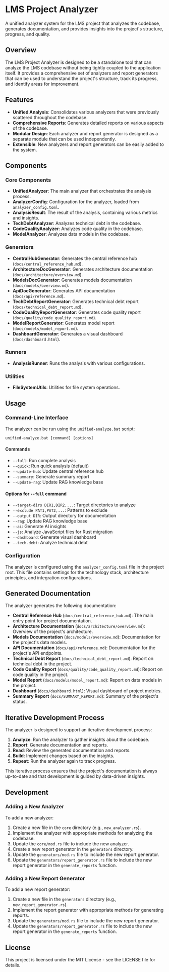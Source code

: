 # LMS Project Analyzer

A unified analyzer system for the LMS project that analyzes the codebase, generates documentation, and provides insights into the project's structure, progress, and quality.

## Overview

The LMS Project Analyzer is designed to be a standalone tool that can analyze the LMS codebase without being tightly coupled to the application itself. It provides a comprehensive set of analyzers and report generators that can be used to understand the project's structure, track its progress, and identify areas for improvement.

## Features

- **Unified Analysis**: Consolidates various analyzers that were previously scattered throughout the codebase.
- **Comprehensive Reports**: Generates detailed reports on various aspects of the codebase.
- **Modular Design**: Each analyzer and report generator is designed as a separate module that can be used independently.
- **Extensible**: New analyzers and report generators can be easily added to the system.

## Components

### Core Components

- **UnifiedAnalyzer**: The main analyzer that orchestrates the analysis process.
- **AnalyzerConfig**: Configuration for the analyzer, loaded from `analyzer_config.toml`.
- **AnalysisResult**: The result of the analysis, containing various metrics and insights.
- **TechDebtAnalyzer**: Analyzes technical debt in the codebase.
- **CodeQualityAnalyzer**: Analyzes code quality in the codebase.
- **ModelAnalyzer**: Analyzes data models in the codebase.

### Generators

- **CentralHubGenerator**: Generates the central reference hub (`docs/central_reference_hub.md`).
- **ArchitectureDocGenerator**: Generates architecture documentation (`docs/architecture/overview.md`).
- **ModelsDocGenerator**: Generates models documentation (`docs/models/overview.md`).
- **ApiDocGenerator**: Generates API documentation (`docs/api/reference.md`).
- **TechDebtReportGenerator**: Generates technical debt report (`docs/technical_debt_report.md`).
- **CodeQualityReportGenerator**: Generates code quality report (`docs/quality/code_quality_report.md`).
- **ModelReportGenerator**: Generates model report (`docs/models/model_report.md`).
- **DashboardGenerator**: Generates a visual dashboard (`docs/dashboard.html`).

### Runners

- **AnalysisRunner**: Runs the analysis with various configurations.

### Utilities

- **FileSystemUtils**: Utilities for file system operations.

## Usage

### Command-Line Interface

The analyzer can be run using the `unified-analyze.bat` script:

```batch
unified-analyze.bat [command] [options]
```

#### Commands

- `--full`: Run complete analysis
- `--quick`: Run quick analysis (default)
- `--update-hub`: Update central reference hub
- `--summary`: Generate summary report
- `--update-rag`: Update RAG knowledge base

#### Options for `--full` command

- `--target-dirs DIR1,DIR2,...`: Target directories to analyze
- `--exclude PAT1,PAT2,...`: Patterns to exclude
- `--output DIR`: Output directory for documentation
- `--rag`: Update RAG knowledge base
- `--ai`: Generate AI insights
- `--js`: Analyze JavaScript files for Rust migration
- `--dashboard`: Generate visual dashboard
- `--tech-debt`: Analyze technical debt

### Configuration

The analyzer is configured using the `analyzer_config.toml` file in the project root. This file contains settings for the technology stack, architecture principles, and integration configurations.

## Generated Documentation

The analyzer generates the following documentation:

- **Central Reference Hub** (`docs/central_reference_hub.md`): The main entry point for project documentation.
- **Architecture Documentation** (`docs/architecture/overview.md`): Overview of the project's architecture.
- **Models Documentation** (`docs/models/overview.md`): Documentation for the project's data models.
- **API Documentation** (`docs/api/reference.md`): Documentation for the project's API endpoints.
- **Technical Debt Report** (`docs/technical_debt_report.md`): Report on technical debt in the project.
- **Code Quality Report** (`docs/quality/code_quality_report.md`): Report on code quality in the project.
- **Model Report** (`docs/models/model_report.md`): Report on data models in the project.
- **Dashboard** (`docs/dashboard.html`): Visual dashboard of project metrics.
- **Summary Report** (`docs/SUMMARY_REPORT.md`): Summary of the project's status.

## Iterative Development Process

The analyzer is designed to support an iterative development process:

1. **Analyze**: Run the analyzer to gather insights about the codebase.
2. **Report**: Generate documentation and reports.
3. **Read**: Review the generated documentation and reports.
4. **Build**: Implement changes based on the insights.
5. **Repeat**: Run the analyzer again to track progress.

This iterative process ensures that the project's documentation is always up-to-date and that development is guided by data-driven insights.

## Development

### Adding a New Analyzer

To add a new analyzer:

1. Create a new file in the `core` directory (e.g., `new_analyzer.rs`).
2. Implement the analyzer with appropriate methods for analyzing the codebase.
3. Update the `core/mod.rs` file to include the new analyzer.
4. Create a new report generator in the `generators` directory.
5. Update the `generators/mod.rs` file to include the new report generator.
6. Update the `generators/report_generator.rs` file to include the new report generator in the `generate_reports` function.

### Adding a New Report Generator

To add a new report generator:

1. Create a new file in the `generators` directory (e.g., `new_report_generator.rs`).
2. Implement the report generator with appropriate methods for generating reports.
3. Update the `generators/mod.rs` file to include the new report generator.
4. Update the `generators/report_generator.rs` file to include the new report generator in the `generate_reports` function.

## License

This project is licensed under the MIT License - see the LICENSE file for details.
